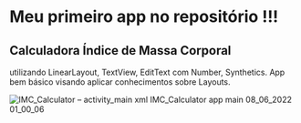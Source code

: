 <h1>Meu primeiro app no repositório !!!</h1>
<h2>Calculadora Índice de Massa Corporal</h2> 
 utilizando LinearLayout, TextView, EditText com Number, Synthetics.
App bem básico visando aplicar conhecimentos sobre Layouts.

![IMC_Calculator – activity_main xml  IMC_Calculator app main  08_06_2022 01_00_06](https://user-images.githubusercontent.com/101603957/172528899-a949699a-0d88-4360-b3fd-682e3ac83215.png)
